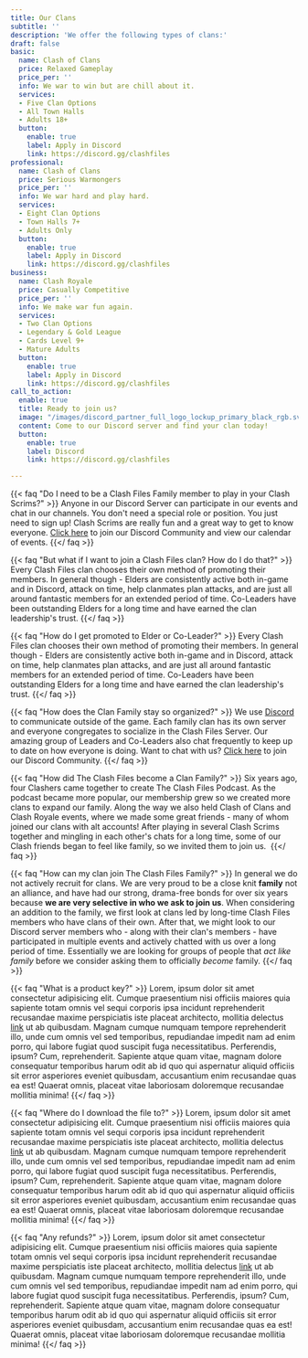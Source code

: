 ```yaml
---
title: Our Clans
subtitle: ''
description: 'We offer the following types of clans:'
draft: false
basic:
  name: Clash of Clans
  price: Relaxed Gameplay
  price_per: ''
  info: We war to win but are chill about it.
  services:
  - Five Clan Options
  - All Town Halls
  - Adults 18+
  button:
    enable: true
    label: Apply in Discord
    link: https://discord.gg/clashfiles
professional:
  name: Clash of Clans
  price: Serious Warmongers
  price_per: ''
  info: We war hard and play hard.
  services:
  - Eight Clan Options
  - Town Halls 7+
  - Adults Only
  button:
    enable: true
    label: Apply in Discord
    link: https://discord.gg/clashfiles
business:
  name: Clash Royale
  price: Casually Competitive
  price_per: ''
  info: We make war fun again.
  services:
  - Two Clan Options
  - Legendary & Gold League
  - Cards Level 9+
  - Mature Adults
  button:
    enable: true
    label: Apply in Discord
    link: https://discord.gg/clashfiles
call_to_action:
  enable: true
  title: Ready to join us?
  image: "/images/discord_partner_full_logo_lockup_primary_black_rgb.svg"
  content: Come to our Discord server and find your clan today!
  button:
    enable: true
    label: Discord
    link: https://discord.gg/clashfiles

---
```

{{< faq "Do I need to be a Clash Files Family member to play in your Clash Scrims?" >}} Anyone in our Discord Server can participate in our events and chat in our channels. You don't need a special role or position. You just need to sign up! Clash Scrims are really fun and a great way to get to know everyone. [Click here](http://discord.gg/clashfiles) to join our Discord Community and view our calendar of events.  {{</ faq >}}

{{< faq "But what if I want to join a Clash Files clan? How do I do that?" >}} Every Clash Files clan chooses their own method of promoting their members. In general though - Elders are consistently active both in-game and in Discord, attack on time, help clanmates plan attacks, and are just all around fantastic members for an extended period of time. Co-Leaders have been outstanding Elders for a long time and have earned the clan leadership's trust.  {{</ faq >}}

{{< faq "How do I get promoted to Elder or Co-Leader?" >}} Every Clash Files clan chooses their own method of promoting their members. In general though - Elders are consistently active both in-game and in Discord, attack on time, help clanmates plan attacks, and are just all around fantastic members for an extended period of time. Co-Leaders have been outstanding Elders for a long time and have earned the clan leadership's trust.  {{</ faq >}}

{{< faq "How does the Clan Family stay so organized?" >}} We use [Discord](https://discordapp.com/) to communicate outside of the game. Each family clan has its own server and everyone congregates to socialize in the Clash Files Server. Our amazing group of Leaders and Co-Leaders also chat frequently to keep up to date on how everyone is doing. Want to chat with us? [Click here](http://discord.gg/clashfiles) to join our Discord Community.  {{</ faq >}}

{{< faq "How did The Clash Files become a Clan Family?" >}} ​Six years ago, four Clashers came together to create The Clash Files Podcast.​​ As the podcast became more popular, our membership grew so we created more clans to expand our family. Along the way we also held Clash of Clans and Clash Royale events, where we made some great friends - many of whom joined our clans with alt accounts! After playing in several Clash Scrims together and mingling in each other's chats for a long time, some of our Clash friends began to feel like family, so we invited them to join us. ​ {{</ faq >}}

{{< faq "How can my clan join The Clash Files Family?" >}} In general we do not actively recruit for clans. We are very proud to be a close knit **family** not an alliance, and have had our strong, drama-free bonds for over six years because **we are very selective in who we ask to join us**. When considering an addition to the family, we first look at clans led by long-time Clash Files members who have clans of their own. After that, we might look to our Discord server members who - along with their clan's members - have participated in multiple events and actively chatted with us over a long period of time. Essentially we are looking for groups of people that _act like family_ before we consider asking them to officially _become_ family.
{{</ faq >}}

{{< faq "What is a product key?" >}}
Lorem, ipsum dolor sit amet consectetur adipisicing elit. Cumque praesentium nisi officiis maiores quia sapiente totam omnis vel sequi corporis ipsa incidunt reprehenderit recusandae maxime perspiciatis iste placeat architecto, mollitia delectus [link](https://examplesite.com) ut ab quibusdam. Magnam cumque numquam tempore reprehenderit illo, unde cum omnis vel sed temporibus, repudiandae impedit nam ad enim porro, qui labore fugiat quod suscipit fuga necessitatibus. Perferendis, ipsum? Cum, reprehenderit. Sapiente atque quam vitae, magnam dolore consequatur temporibus harum odit ab id quo qui aspernatur aliquid officiis sit error asperiores eveniet quibusdam, accusantium enim recusandae quas ea est! Quaerat omnis, placeat vitae laboriosam doloremque recusandae mollitia minima!
{{</ faq >}}

{{< faq "Where do I download the file to?" >}}
Lorem, ipsum dolor sit amet consectetur adipisicing elit. Cumque praesentium nisi officiis maiores quia sapiente totam omnis vel sequi corporis ipsa incidunt reprehenderit recusandae maxime perspiciatis iste placeat architecto, mollitia delectus [link](https://examplesite.com) ut ab quibusdam. Magnam cumque numquam tempore reprehenderit illo, unde cum omnis vel sed temporibus, repudiandae impedit nam ad enim porro, qui labore fugiat quod suscipit fuga necessitatibus. Perferendis, ipsum? Cum, reprehenderit. Sapiente atque quam vitae, magnam dolore consequatur temporibus harum odit ab id quo qui aspernatur aliquid officiis sit error asperiores eveniet quibusdam, accusantium enim recusandae quas ea est! Quaerat omnis, placeat vitae laboriosam doloremque recusandae mollitia minima!
{{</ faq >}}

{{< faq "Any refunds?" >}}
Lorem, ipsum dolor sit amet consectetur adipisicing elit. Cumque praesentium nisi officiis maiores quia sapiente totam omnis vel sequi corporis ipsa incidunt reprehenderit recusandae maxime perspiciatis iste placeat architecto, mollitia delectus [link](https://examplesite.com) ut ab quibusdam. Magnam cumque numquam tempore reprehenderit illo, unde cum omnis vel sed temporibus, repudiandae impedit nam ad enim porro, qui labore fugiat quod suscipit fuga necessitatibus. Perferendis, ipsum? Cum, reprehenderit. Sapiente atque quam vitae, magnam dolore consequatur temporibus harum odit ab id quo qui aspernatur aliquid officiis sit error asperiores eveniet quibusdam, accusantium enim recusandae quas ea est! Quaerat omnis, placeat vitae laboriosam doloremque recusandae mollitia minima!
{{</ faq >}}
